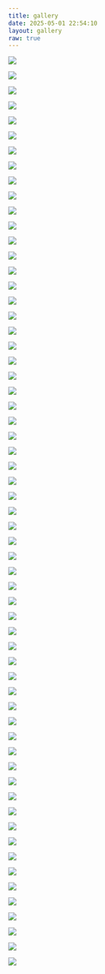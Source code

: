 ```yaml
---
title: gallery
date: 2025-05-01 22:54:10
layout: gallery
raw: true
---
```


![](./photos/2022-07-24/DSC_7826.png)

![](./photos/2023-07-21/DSC_9724.png)

![](./photos/2021-10-07/DSC_6602.PNG)

![](./photos/2024-02-12/DSC_0767.JPG)

![](./photos/2022-10-02/DSC_8491.png)

![](./photos/2025-06-08/DSC_3054.jpg)

![](./photos/2023-07-12/DSC_9519.png)

![](./photos/2023-06-10/DSC_9056.png)

![](./photos/2024-08-29/DSC_1796.JPG)

![](./photos/2023-07-08/mean1.png)

![](./photos/2022-04-05/DSC_7489_1.PNG)

![](./photos/2021-09-21/DSC_6398.png)

![](./photos/2025-06-08/DSC_3022.jpg)

![](./photos/2022-07-24/DSC_7874.png)

![](./photos/2022-10-22/DSC_8587_1.png)

![](./photos/2023-10-03/DSC_0378.JPG)

![](./photos/2023-10-03/DSC_0328.JPG)

![](./photos/2025-07-21/DSC_3194.jpg)

![](./photos/2025-07-21/DSC_3254-HDR.jpg)

![](./photos/2023-10-03/DSC_0397.JPG)

![](./photos/2022-02-12/DSC_7376.PNG)

![](./photos/2025-07-21/DSC_3257-HDR.jpg)

![](./photos/2022-08-03/DSC_7928_1.png)

![](./photos/2022-08-03/DSC_7947.png)

![](./photos/2023-06-10/DSC_9097.png)

![](./photos/2021-07-24/DSC_6266.png)

![](./photos/2025-06-08/DSC_2971.jpg)

![](./photos/2022-07-02/DSC_7748.png)

![](./photos/2023-10-03/DSC_0361.JPG)

![](./photos/2022-01-15/DSC_7034.PNG)

![](./photos/2022-01-15/DSC_7209.PNG)

![](./photos/2025-06-08/DSC_3039.jpg)

![](./photos/2025-07-21/DSC_3260-HDR.jpg)

![](./photos/2022-10-02/DSC_8530-HDR.png)

![](./photos/2025-06-08/DSC_3018.jpg)

![](./photos/2025-06-08/DSC_2985-Enhanced-NR.jpg)

![](./photos/2025-07-21/DSC_3173.jpg)

![](./photos/2023-01-14/DSC_8673.png)

![](./photos/2025-07-21/DSC_3188.jpg)

![](./photos/2023-10-03/DSC_0480.JPG)

![](./photos/2025-07-21/DSC_3269-HDR.jpg)

![](./photos/2023-07-12/DSC_9550.png)

![](./photos/2023-07-12/DSC_9612.png)

![](./photos/2022-08-12/DSC_8110_1.png)

![](./photos/2021-10-07/DSC_6618.PNG)

![](./photos/2025-07-21/DSC_3272-HDR.jpg)

![](./photos/2022-10-22/DSC_8584.png)

![](./photos/2024-02-12/DSC_0702.png)

![](./photos/2025-06-08/DSC_2974.jpg)

![](./photos/2023-10-03/DSC_0349.JPG)

![](./photos/2025-06-08/DSC_2965.jpg)

![](./photos/2025-06-08/DSC_3014.jpg)

![](./photos/2024-02-12/DSC_0679.png)

![](./photos/2025-06-08/DSC_3065.jpg)

![](./photos/2022-10-02/DSC_8324-HDR.png)

![](./photos/2021-07-24/DSC_6281.png)

![](./photos/2022-08-12/DSC_8034_2.png)

![](./photos/2023-10-03/DSC_0418.JPG)

![](./photos/2023-10-03/DSC_0461.JPG)

![](./photos/2025-06-08/DSC_3018.jpg)

![](./photos/2024-02-12/DSC_0672.png)